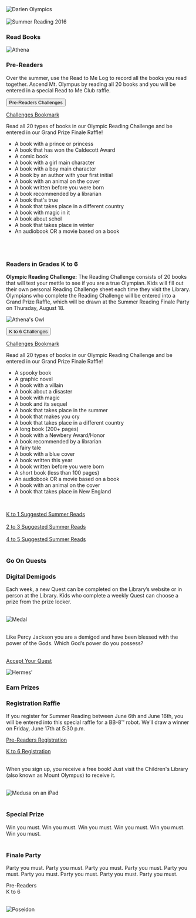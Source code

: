 <div class="row margin-bottom-30">
<div class="col-md-4">
<img class="img-responsive center-block" src="/uploads/departments/youth/summer_reading/darien_olympics_SR_logo.jpg" alt="Darien Olympics" />
<br />
<br />

</div>
<div class="col-md-8">
<img class="img-responsive center-block" src="/uploads/departments/youth/summer_reading/darien_olympics_SR_banner.jpg" alt="Summer Reading 2016" />
</div>
</div>

<!-- 
<div class="row margin-bottom-30">
<div class="col-md-4" style="background-color:orange; height:5px; width:100%;"> 
<img class="img-responsive center-block" src="/uploads/departments/youth/summer_reading/darien_olympics_SR_vase.jpg" />
</div>	
<div class="col-md-4" style="background-color:orange; height:5px; width:100%;">
<img class="img-responsive center-block" src="/uploads/departments/youth/summer_reading/darien_olympics_SR_vase.jpg" />
</div>
<div class="col-md-4" style="background-color:orange; height:5px; width:100%;">
</div>		
</div> --> 

<div class="row margin-bottom-30">
<div class="col-md-4">

### Read Books

<div class="row">
<div class="col-md-4">
<img class="img-responsive center-block" src="/uploads/departments/youth/summer_reading/darien_olympics_athena.jpg" alt="Athena" title="Athena, goddess of 'Don't challenge me on apples or weaving.'" />
</div>
<div class="col-md-8">

### Pre-Readers

Over the summer, use the Read to Me Log to record all the books you read together. Ascend Mt. Olympus by reading all 20 books and you will be entered in a special Read to Me Club raffle. 

<p>
<button class="btn btn-primary" type="button" data-toggle="collapse" data-target="#collapsePreReaders" aria-expanded="false" aria-controls="collapsePreReaders">
Pre-Readers Challenges
</button>
</p>
<div class="collapse" id="collapsePreReaders">
<div class="card card-block">

[Challenges Bookmark](/uploads/departments/youth/summer_reading/darien_olympians_K-2_challenge_bookmark.pdf "Pre-Readers Challenges")

Read all 20 types of books in our Olympic Reading Challenge and be entered in our Grand Prize Finale Raffle!

* A book with a prince or princess
* A book that has won the Caldecott Award
* A comic book
* A book with a girl main character
* A book with a boy main character
* A book by an author with your first initial
* A book with an animal on the cover
* A book written before you were born
* A book recommended by a librarian
* A book that's true
* A book that takes place in a different country
* A book with magic in it
* A book about schol
* A book that takes place in winter
* An audiobook OR a movie based on a book

</div>
</div>
<br />
<br />

### Readers in Grades K to 6

**Olympic Reading Challenge:** The Reading Challenge consists of 20 books that will test your mettle to see if you are a true Olympian. Kids will fill out their own personal Reading Challenge sheet each time they visit the Library. Olympians who complete the Reading Challenge will be entered into a Grand Prize Raffle, which will be drawn at the Summer Reading Finale Party on Thursday, August 18.

<img class="center-block" src="/uploads/departments/youth/summer_reading/darien_olympics_owl.jpg" alt="Athena's Owl" title="Whoooo are u?" />

<p>
<button class="btn btn-primary" type="button" data-toggle="collapse" data-target="#collapseKto6" aria-expanded="false" aria-controls="collapseKto6">
K to 6 Challenges
</button>
</p>
<div class="collapse" id="collapseKto6">
<div class="card card-block">

[Challenges Bookmark](/uploads/departments/youth/summer_reading/darien_olympians_3-6_challenge_bookmark.pdf.pdf "K to 6 Challenges")

Read all 20 types of books in our Olympic Reading Challenge and be entered in our Grand Prize Finale Raffle!

* A spooky book
* A graphic novel
* A book with a villain
* A book about a disaster
* A book with magic
* A book and its sequel
* A book that takes place in the summer
* A book that makes you cry
* A book that takes place in a different country
* A long book (200+ pages)
* A book with a Newbery Award/Honor
* A book recommended by a librarian
* A fairy tale
* A book with a blue cover
* A book written this year
* A book written before you were born
* A short book (less than 100 pages)
* An audiobook OR a movie based on a book
* A book with an animal on the cover
* A book that takes place in New England

</div>
</div>
<br />

[K to 1 Suggested Summer Reads](/uploads/departments/youth/summer_reading/2016_SR_list_K-1.pdf "K to 1 Recommended Summer Reads")<br /><br />
[2 to 3 Suggested Summer Reads](/uploads/departments/youth/summer_reading/2016_SR_list_2-3.pdf "2 to 3 Recommended Summer Reads")<br /><br />
[4 to 5 Suggested Summer Reads](/uploads/departments/youth/summer_reading/2016_SR_list_4-5.pdf "4 to 5 Recommended Summer Reads")
<br />
<br />

</div>
</div>
</div>
<div class="col-md-4">

### Go On Quests

<div class="row">
<div class="col-md-12">

### Digital Demigods
Each week, a new Quest can be completed on the Library’s website or in person at the Library. Kids who complete a weekly Quest can choose a prize from the prize locker.
<br />
<br />

<img class="center-block" src="/uploads/departments/youth/summer_reading/darien_olympics_medal.jpg" alt="Medal" title="Simply the best." />
<br />
<br />

Like Percy Jackson you are a demigod and have been blessed with the power of the Gods. Which God’s power do you possess?  
<br />

[Accept Your Quest](https://dlchildrenslibrary.wufoo.com/forms/digital-demigods-quest-week-1/ "Accept Your Quest")

<img class="img-responsive center-block" src="/uploads/departments/youth/summer_reading/darien_olympics_hermes.jpg" alt="Hermes' " title="Hermes, god of 'I'll steal your stuff and bless your house guests.' " />

</div>
</div>
</div>



<div class="col-md-4">

### Earn Prizes

<div class="row">
<div class="col-md-8">

### Registration Raffle

If you register for Summer Reading between June 6th and June 16th, you will be entered into this special raffle for a BB-8™ robot. We’ll draw a winner on Friday, June 17th at 5:30 p.m. 

[Pre-Readers Registration](https://dlchildrenslibrary.wufoo.com/forms/read-to-me-club-summer-2016/ "Pre-Readers Registration")
<br />

[K to 6 Registration](https://dlchildrenslibrary.wufoo.com/forms/summer-reading-registration-form-summer-2016/ "K to 6 Registration")
<br />
<br />

When you sign up, you receive a free book! Just visit the Children's Library (also known as Mount Olympus) to receive it.
<br />
<br />

<img class="center-block" src="/uploads/departments/youth/summer_reading/darien_olympics_medusa_ipad.jpg" alt="Medusa on an iPad" title="Winner of Best Hair 3,000 years running" />
<br />
<br />

### Special Prize
Win you must. Win you must. Win you must. Win you must. Win you must. Win you must. 
<br />
<br />

### Finale Party
Party you must. Party you must. Party you must. Party you must. Party you must. Party you must. Party you must. Party you must. Party you must. 

Pre-Readers<br />
K to 6
<br />
<br />

</div>

<div class="col-md-4">
<img class="img-responsive center-block" src="/uploads/departments/youth/summer_reading/darien_olympics_athena.jpg" alt="Poseidon" title="Poseidon, god of Deep Waters and Freaky Fish." />
</div>

</div>
</div>
</div>
